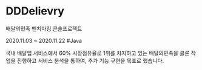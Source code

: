 # DDDelievry
배달의민족 벤치마킹 콘솔프로젝트

2020.11.03 ~ 2020.11.22
#Java

국내 배달앱 서비스에서 60% 시장점유율로 1위를 차지하고 있는 배달의민족을 클론 작업을 진행하고
서비스 분석을 통하여, 추가 기능 구현을 목표로 했습니다.
